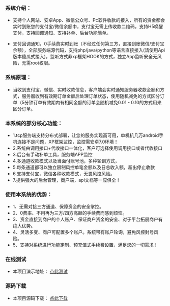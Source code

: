 ### 系统介绍：
- 支持个人网站、安卓App、微信公众号、Pc软件收款的接入，所有的资金都会实时到账您的支付宝/微信余额中，支付宝无需上传收款二维码，支持H5唤醒支付，支持回调通知、支持补单、后台功能简单。

- 支付回调通知，0手续费实时到账（不经过任何第三方，直接到账微信/支付宝余额），全部服务端源代码，支持php/java/python等语言直接接入(请使用Api版本傻瓜式接入)，监听方式非xp框架HOOK的方式，独立App监听安全无风险，无需root权限。

### 系统原理： 
- 当收到支付宝、微信、实时收款信息，客户端会实时通知服务器收款金额和方式，服务器收到有效期订单金额后处理订单状态，使用随机减免的方式区分订单（5分钟订单有效期内有相同金额的订单会随机减免0.01 - 0.10的方式用来区分订单。

### 本系统的部分核心功能：

- 1.tcp服务端支持分布式部署，让您的服务实现高可用，单机抗几万android手机连接不是问题，XP框架监控，监控需安卓7.0环境！
- 2.系统由调用接口+代收接口一体化，客户可选择使用调用接口或者代收接口
- 3.后台有手动补单工具，服务端APP监控 
- 4.多通道收款模式以及当面付账号池，多种轮训方式，
- 5.每条通道都可以独立限制风控单笔金额以及日总收入额，超出停止收款
- 6.支持支付宝，微信各种收款模式，无畏风控风险。
- 7.提供强大的后台管理，商户端，api文档等一应俱全！ 



### 使用本系统的优势：

- 1、无需对接三方通道、保障资金的安全掌控。 
- 2、0费率、不用再为三方/四方高额的手续费而感到烦恼。
- 3、资金直接到商户的个人账户、保证商户资金的安全、对于平台拓展商户有绝大优势。
- 4、灵活多变、商户可配置多个账户。系统带有账户轮询，避免风控封号风险。 
- 5、支持对系统进行功能定制、预充值式手续费设置，满足您的一切需求！  

### 在线测试
- 本项目演示地址： [点此测试](http://xmpay.jmkeji.net)

### 源码下载
- 本项目源码下载： [点此下载](http://xmpay.jmkeji.net)
